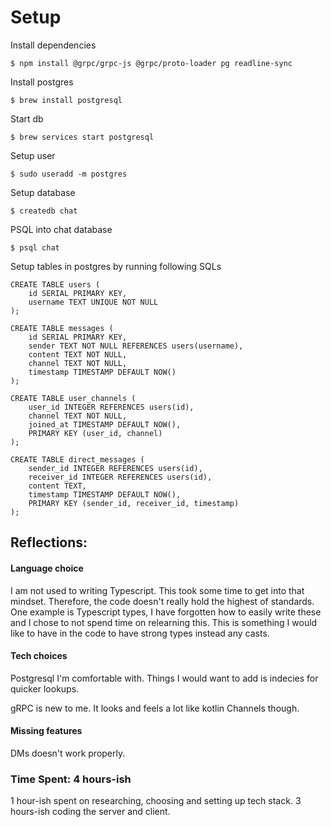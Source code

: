 <h1>Setup</h1>

Install dependencies

```
$ npm install @grpc/grpc-js @grpc/proto-loader pg readline-sync
```

Install postgres
```
$ brew install postgresql
```
Start db 

```
$ brew services start postgresql
```

Setup user
```
$ sudo useradd -m postgres
```

Setup database 
```
$ createdb chat
```

PSQL into chat database
```
$ psql chat
```


Setup tables in postgres by running following SQLs
```
CREATE TABLE users (
    id SERIAL PRIMARY KEY,
    username TEXT UNIQUE NOT NULL
);
```
```
CREATE TABLE messages (
    id SERIAL PRIMARY KEY,
    sender TEXT NOT NULL REFERENCES users(username),
    content TEXT NOT NULL,
    channel TEXT NOT NULL,
    timestamp TIMESTAMP DEFAULT NOW()
);
```
```
CREATE TABLE user_channels (
    user_id INTEGER REFERENCES users(id),
    channel TEXT NOT NULL,
    joined_at TIMESTAMP DEFAULT NOW(),
    PRIMARY KEY (user_id, channel)
);
```
```
CREATE TABLE direct_messages (
    sender_id INTEGER REFERENCES users(id),
    receiver_id INTEGER REFERENCES users(id),
    content TEXT,
    timestamp TIMESTAMP DEFAULT NOW(),
    PRIMARY KEY (sender_id, receiver_id, timestamp)
);
```

<h2>Reflections: </h2>
<h4>Language choice</h4>
I am not used to writing Typescript. This took some time to get into that mindset. Therefore, the code doesn't really hold the highest of standards. 
One example is Typescript types, I have forgotten how to easily write these and I chose to not spend time on relearning this. This is something I would like to have in the code to have strong types instead any casts. 

<h4>Tech choices</h4>
Postgresql I'm comfortable with. Things I would want to add is indecies for quicker lookups.

gRPC is new to me. It looks and feels a lot like kotlin Channels though. 

<h4>Missing features</h4>
DMs doesn't work properly. 


<h3>Time Spent: 4 hours-ish</h3>
1 hour-ish spent on researching, choosing and setting up tech stack.
3 hours-ish coding the server and client.
